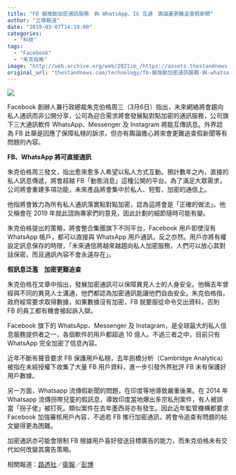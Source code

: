 ```yaml
---
title: "FB 擬推動加密通訊服務　與 WhatsApp、IG 互通　輿論憂更難追查假新聞"
author: "立場報道"
date: "2019-03-07T14:19:00"
categories:
  - "科技"
tags:
  - "Facebook"
  - "朱克伯格"
image: "http://web.archive.org/web/2021im_/https://assets.thestandnews.com/media/photos/fb-10_vbkHB.png"
original_url: "thestandnews.com/technology/fb-擬推動加密通訊服務-與-whatsapp-ig-互通-輿論憂更難追查假新聞"
---
```

![](http://web.archive.org/web/2021im_/https://assets.thestandnews.com/media/photos/fb-10_vbkHB.png)

Facebook 創辦人兼行政總裁朱克伯格周三（3月6日）指出，未來網絡將會趨向私人通訊而非公開分享，公司為迎合需求將會發展點對點加密的通訊服務，公司旗下三大通訊軟件 WhatsApp、Messenger 及 Instagram 將能互傳訊息。外界認為 FB 此舉是回應了保障私穩的訴求，但亦有輿論擔心將來會更難追查假新聞等有問題的內容。

**FB、WhatsApp 將可直接通訊**

朱克伯格周三發文，指出愈來愈多人希望以私人方式互動。預計數年之內，直接的私人訊息傳遞，將會超越 FB「動態消息」這種公開的平台。為了滿足大眾需求，公司將會重建多項功能，未來產品將會集中於私人、短暫、加密的通信上。

他指將會致力為所有私人通訊落實點對點加密，認為這將會是「正確的做法」。他又稱會在 2019 年就此諮詢專家們的意見，因此計劃的細節隨時可能有變。

朱克伯格提出的策略，將會整合集團旗下不同平台，Facebook 用戶即使沒有 WhatsApp 帳戶，都可以直接與 WhatsApp 用戶通訊，反之亦然。用戶亦將有權設定訊息保存的時限，「未來通信將越來越趨向私人加密服務，人們可以放心其對話保密，而且通訊內容不會永遠存在」。

**假訊息泛濫　加密更難追查**

朱克伯格在文章中指出，發展加密通訊可以保障異見人士的人身安全。他稱去年曾經與不同的異見人士溝通，他們都認為加密通訊能讓他們自由安全。朱克伯格指，政府經常要求取得數據，如果數據沒有加密，FB 就要服從命令交出資料，否則 FB 的員工都有機會被起訴入獄。

Facebook 旗下的 WhatsApp、Messenger 及 Instagram，是全球最大的私人信息服務提供者之一，各個軟件的用戶都超過 10 億人。不過三者之中，目前只有 WhatsApp 完全加密了信息內容。

近年不斷有聲音要求 FB 保護用戶私穩，去年劍橋分析（Cambridge Analytica）被指在未經授權下收集了大量 FB 用戶資料，進一步引發外界批評 FB 未有保護好用戶數據。

另一方面，Whatsapp 流傳假新聞的問題，在印度等地導致嚴重後果。在 2014 年 Whatsapp 流傳拐帶兒童的假訊息，導致印度當地爆出多宗私刑案件，有人被誤當「拐子佬」被打死。類似案件在去年墨西哥亦有發生。因此近年監管機構都要求 Facebook 加強審核用戶內容，不過若 FB 推行加密通訊，將會令追查有問題的帖文變得更為困難。

加密通訊亦可能會限制 FB 根據用戶喜好發送目標廣告的能力，而朱克伯格未有交代如何改變其廣告策略。

  
相關報道：[路透社](http://web.archive.org/web/20211229132312/https://www.reuters.com/article/us-facebook-zuckerberg/zuckerberg-says-facebooks-future-is-going-big-on-private-chats-idUSKCN1QN2JR)／[衛報](http://web.archive.org/web/20211229132312/https://www.theguardian.com/technology/2019/mar/06/mark-zuckerberg-facebook-privacy-vision?fbclid=IwAR3X8TaLk1RCA4vBNkJ6Yu2MlWtaRnZlsaQ3QvrHVeArJNmJiP1L5RY6y9g)／[彭博](http://web.archive.org/web/20211229132312/https://www.bloomberg.com/news/articles/2019-03-06/facebook-to-focus-on-private-communication-zuckerberg-says)